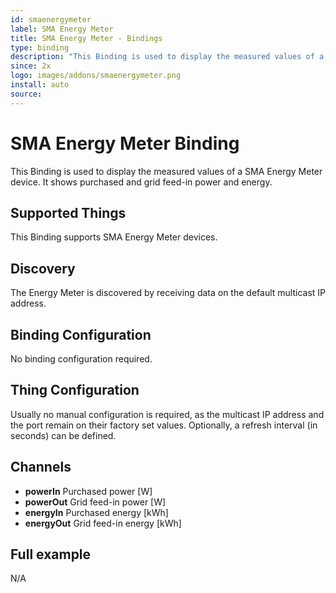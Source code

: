 ```yaml
---
id: smaenergymeter
label: SMA Energy Meter
title: SMA Energy Meter - Bindings
type: binding
description: "This Binding is used to display the measured values of a SMA Energy Meter device."
since: 2x
logo: images/addons/smaenergymeter.png
install: auto
source: 
---
```


<!-- Attention authors: Do not edit directly. Please add your changes to the appropriate source repository -->


# SMA Energy Meter Binding

<AddonLogo/>

This Binding is used to display the measured values of a SMA Energy Meter device.
It shows purchased and grid feed-in power and energy.

## Supported Things

This Binding supports SMA Energy Meter devices.

## Discovery

The Energy Meter is discovered by receiving data on the default multicast IP address.

## Binding Configuration

No binding configuration required.

## Thing Configuration

Usually no manual configuration is required, as the multicast IP address and the port remain on their factory set values.
Optionally, a refresh interval (in seconds) can be defined.

## Channels

-   **powerIn** Purchased power &lsqb;W&rsqb;
-   **powerOut** Grid feed-in power &lsqb;W&rsqb;
-   **energyIn** Purchased energy &lsqb;kWh&rsqb;
-   **energyOut** Grid feed-in energy &lsqb;kWh&rsqb;

## Full example

N/A

<DocPreviousVersions/>
<EditPageLink/>
